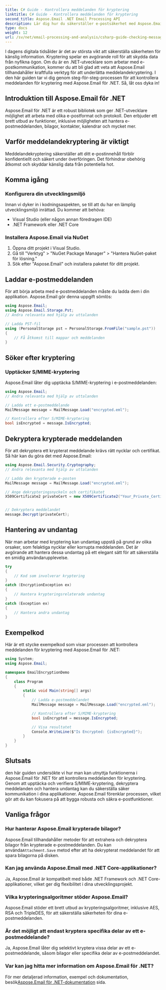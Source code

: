 ```yaml
---
title: C# Guide - Kontrollera meddelanden för kryptering
linktitle: C# Guide - Kontrollera meddelanden för kryptering
second_title: Aspose.Email .NET Email Processing API
description: Lär dig hur du säkerställer e-postsäkerhet med Aspose.Email för .NET. Kontrollera efter kryptering, dekryptera meddelanden och mer.
type: docs
weight: 12
url: /sv/net/email-processing-and-analysis/csharp-guide-checking-messages-for-encryption/
---
```


I dagens digitala tidsålder är det av största vikt att säkerställa säkerheten för känslig information. Kryptering spelar en avgörande roll för att skydda data från nyfikna ögon. Om du är en .NET-utvecklare som arbetar med e-postkommunikation, kommer du att bli glad att veta att Aspose.Email tillhandahåller kraftfulla verktyg för att underlätta meddelandekryptering. I den här guiden tar vi dig genom steg-för-steg-processen för att kontrollera meddelanden för kryptering med Aspose.Email för .NET. Så, låt oss dyka in!

## Introduktion till Aspose.Email för .NET

Aspose.Email för .NET är ett robust bibliotek som ger .NET-utvecklare möjlighet att arbeta med olika e-postformat och protokoll. Den erbjuder ett brett utbud av funktioner, inklusive möjligheten att hantera e-postmeddelanden, bilagor, kontakter, kalendrar och mycket mer.

## Varför meddelandekryptering är viktigt

Meddelandekryptering säkerställer att ditt e-postinnehåll förblir konfidentiellt och säkert under överföringen. Det förhindrar obehörig åtkomst och skyddar känslig data från potentiella hot.

## Komma igång

### Konfigurera din utvecklingsmiljö

Innan vi dyker in i kodningsaspekten, se till att du har en lämplig utvecklingsmiljö inrättad. Du kommer att behöva:

- Visual Studio (eller någon annan föredragen IDE)
- .NET Framework eller .NET Core

### Installera Aspose.Email via NuGet

1. Öppna ditt projekt i Visual Studio.
2. Gå till "Verktyg" > "NuGet Package Manager" > "Hantera NuGet-paket för lösning."
3. Sök efter "Aspose.Email" och installera paketet för ditt projekt.

## Laddar e-postmeddelanden

För att börja arbeta med e-postmeddelanden måste du ladda dem i din applikation. Aspose.Email gör denna uppgift sömlös:

```csharp
using Aspose.Email;
using Aspose.Email.Storage.Pst;
// Andra relevanta med hjälp av uttalanden

// Ladda PST-fil
using (PersonalStorage pst = PersonalStorage.FromFile("sample.pst"))
{
    // Få åtkomst till mappar och meddelanden
}
```

## Söker efter kryptering

### Upptäcker S/MIME-kryptering

Aspose.Email låter dig upptäcka S/MIME-kryptering i e-postmeddelanden:

```csharp
using Aspose.Email;
// Andra relevanta med hjälp av uttalanden

// Ladda ett e-postmeddelande
MailMessage message = MailMessage.Load("encrypted.eml");

// Kontrollera efter S/MIME-kryptering
bool isEncrypted = message.IsEncrypted;
```

## Dekryptera krypterade meddelanden

För att dekryptera ett krypterat meddelande krävs rätt nycklar och certifikat. Så här kan du göra det med Aspose.Email:

```csharp
using Aspose.Email.Security.Cryptography;
// Andra relevanta med hjälp av uttalanden

// Ladda den krypterade e-posten
MailMessage message = MailMessage.Load("encrypted.eml");

// Ange dekrypteringsnyckeln och certifikatet
X509Certificate2 privateCert = new X509Certificate2("Your_Private_Certificate_File" );


// Dekryptera meddelandet
message.Decrypt(privateCert);
```

## Hantering av undantag

När man arbetar med kryptering kan undantag uppstå på grund av olika orsaker, som felaktiga nycklar eller korrupta meddelanden. Det är avgörande att hantera dessa undantag på ett elegant sätt för att säkerställa en smidig användarupplevelse.

```csharp
try
{
    // Kod som involverar kryptering
}
catch (EncryptionException ex)
{
    // Hantera krypteringsrelaterade undantag
}
catch (Exception ex)
{
    // Hantera andra undantag
}
```

## Exempelkod

Här är ett stycke exempelkod som visar processen att kontrollera meddelanden för kryptering med Aspose.Email för .NET:

```csharp
using System;
using Aspose.Email;

namespace EmailEncryptionDemo
{
    class Program
    {
        static void Main(string[] args)
        {
            // Ladda e-postmeddelandet
            MailMessage message = MailMessage.Load("encrypted.eml");

            // Kontrollera efter S/MIME-kryptering
            bool isEncrypted = message.IsEncrypted;

            // Visa resultatet
            Console.WriteLine($"Is Encrypted: {isEncrypted}");
        }
    }
}
```

## Slutsats

den här guiden undersökte vi hur man kan utnyttja funktionerna i Aspose.Email för .NET för att kontrollera meddelanden för kryptering. Genom att upptäcka och verifiera S/MIME-kryptering, dekryptera meddelanden och hantera undantag kan du säkerställa säker kommunikation i dina applikationer. Aspose.Email förenklar processen, vilket gör att du kan fokusera på att bygga robusta och säkra e-postfunktioner.

## Vanliga frågor

### Hur hanterar Aspose.Email krypterade bilagor?

 Aspose.Email tillhandahåller metoder för att extrahera och dekryptera bilagor från krypterade e-postmeddelanden. Du kan använda`Attachment.Save` metod efter att ha dekrypterat meddelandet för att spara bilagorna på disken.

### Kan jag använda Aspose.Email med .NET Core-applikationer?

Ja, Aspose.Email är kompatibelt med både .NET Framework och .NET Core-applikationer, vilket ger dig flexibilitet i dina utvecklingsprojekt.

### Vilka krypteringsalgoritmer stöder Aspose.Email?

Aspose.Email stöder ett brett utbud av krypteringsalgoritmer, inklusive AES, RSA och TripleDES, för att säkerställa säkerheten för dina e-postmeddelanden.

### Är det möjligt att endast kryptera specifika delar av ett e-postmeddelande?

Ja, Aspose.Email låter dig selektivt kryptera vissa delar av ett e-postmeddelande, såsom bilagor eller specifika delar av e-postmeddelandet.

### Var kan jag hitta mer information om Aspose.Email för .NET?

 För mer detaljerad information, exempel och dokumentation, besök[Aspose.Email för .NET-dokumentation](https://reference.aspose.com/email/net) sida.